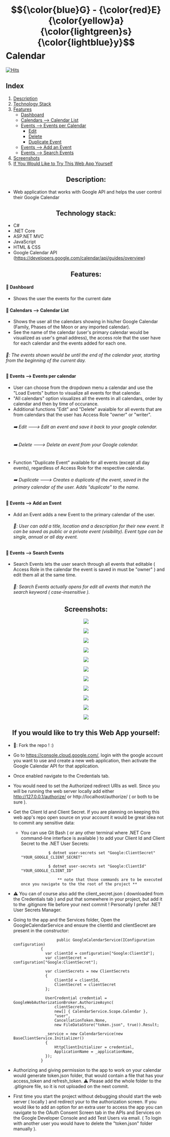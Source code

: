 # $${\color{blue}G} - {\color{red}E}{\color{yellow}a}{\color{lightgreen}s}{\color{lightblue}y}$$ Calendar
[![Hits](https://hits.seeyoufarm.com/api/count/incr/badge.svg?url=https%3A%2F%2Fgithub.com%2FI-M-Marinov%2FCalendar-by-I-M-Marinov&count_bg=%233DC8BF&title_bg=%23707070&icon=&icon_color=%23E7E7E7&title=views&edge_flat=false)](https://hits.seeyoufarm.com)

## **Index**

1. [Description](https://github.com/I-M-Marinov/Calendar-by-I-M-Marinov?tab=readme-ov-file#description)
2. [Technology Stack](https://github.com/I-M-Marinov/Calendar-by-I-M-Marinov?tab=readme-ov-file#technology-stack)
3. [Features](https://github.com/I-M-Marinov/Calendar-by-I-M-Marinov?tab=readme-ov-file#features)
   - [Dashboard](https://github.com/I-M-Marinov/Calendar-by-I-M-Marinov?tab=readme-ov-file#large_blue_diamond-dashboard)
   - [Calendars --> Calendar List](https://github.com/I-M-Marinov/Calendar-by-I-M-Marinov?tab=readme-ov-file#large_blue_diamond-calendars----calendar-list)
   - [Events --> Events per Calendar](https://github.com/I-M-Marinov/Calendar-by-I-M-Marinov?tab=readme-ov-file#large_blue_diamond-events----events-per-calendar)
     - [Edit](https://github.com/I-M-Marinov/Calendar-by-I-M-Marinov?tab=readme-ov-file#%EF%B8%8F-edit-----edit-an-event-and-save-it-back-to-your-google-calendar)
     - [Delete](https://github.com/I-M-Marinov/Calendar-by-I-M-Marinov?tab=readme-ov-file#%EF%B8%8F-delete-----delete-an-event-from-your-google-calendar)
     - [Duplicate Event](https://github.com/I-M-Marinov/Calendar-by-I-M-Marinov?tab=readme-ov-file#%EF%B8%8F-duplicate-----creates-a-duplicate-of-the-event-saved-in-the-primary-calendar-of-the-user-adds-duplicate-to-the-name)
   - [Events --> Add an Event](https://github.com/I-M-Marinov/Calendar-by-I-M-Marinov?tab=readme-ov-file#large_blue_diamond-events----add-an-event)
   - [Events --> Search Events](https://github.com/I-M-Marinov/Calendar-by-I-M-Marinov?tab=readme-ov-file#large_blue_diamond-events----search-events)
4. [Screenshots](https://github.com/I-M-Marinov/Calendar-by-I-M-Marinov?tab=readme-ov-file#screenshots)
5. [If You Would Like to Try This Web App Yourself](https://github.com/I-M-Marinov/Calendar-by-I-M-Marinov?tab=readme-ov-file#if-you-would-like-to-try-this-web-app-yourself)


<h2 align="center">
   Description:
</h2>

- Web application that works with Google API and helps the user control their Google Calendar

<h2 align="center">
  Technology stack:
</h2>

- C#
- .NET Core
- ASP.NET MVC
- JavaScript
- HTML & CSS
- Google Calendar API (https://developers.google.com/calendar/api/guides/overview)

<h2 align="center">
 Features:
</h2>

#### :large_blue_diamond: Dashboard 
- Shows the user the events for the current date

#### :large_blue_diamond: Calendars --> Calendar List 
- Shows the user all the calendars showing in his/her Google Calendar (Family, Phases of the Moon or any imported calendar).
- See the name of the calendar (user's primary calendar would be visualized as user's gmail address), the access role that the user have for each calendar and the events added for each one.
###### 📢: The events shown would be until the end of the calendar year, starting from the beginning of the current day.

#### :large_blue_diamond: Events --> Events per calendar
- User can choose from the dropdown menu a calendar and use the "Load Events" button to visualize all events for that calendar.
- "All calendars" option visualizes all the events in all calendars, order by calendar and then by time of occurance.
- Additional functions "Edit" and "Delete" avaialble for all events that are from calendars that the user has Access Role "owner" or "writer".
  ###### ➡️ Edit ---> Edit an event and save it back to your google calendar.
  ###### ➡️ Delete ---> Delete an event from your Google calendar.
- Function "Duplicate Event" available for all events (except all day events), regardless of Access Role for the respective calendar.
  ###### ➡️ Duplicate ---> Creates a duplicate of the event, saved in the primary calendar of the user. Adds "duplicate" to the name.

#### :large_blue_diamond: Events --> Add an Event
- Add an Event adds a new Event to the primary calendar of the user.
  ###### 📢:  User can add a title, location and a description for their new event. It can be saved as public or a private event (visibility).  Event type can be single, annual or all day event. 

#### :large_blue_diamond: Events --> Search Events
- Search Events lets the user search through all events that editable ( Access Role in the calendar the event is saved in must be "owner" ) and edit them all at the same time.
  ###### 📢:  Search Events actually opens for edit all events that match the search keyword ( case-insensitive ). 

<h2 align="center">
 Screenshots:
</h2>

<p align="center">
<img src="./Screenshots/scrn1.PNG">
</p>

<p align="center">
<img src="./Screenshots/scrn2.PNG">
</p>

<p align="center">
<img src="./Screenshots/scrn3.PNG">
</p>

<p align="center">
<img src="./Screenshots/scrn4.png">
</p>

<p align="center">
<img src="./Screenshots/scrn5.png">
</p>

<p align="center">
<img src="./Screenshots/scrn6.png">
</p>

<p align="center">
<img src="./Screenshots/scrn7.PNG">
</p>

<p align="center">
<img src="./Screenshots/scrn8.png">
</p>

<p align="center">
<img src="./Screenshots/scrn9.png">
</p>


<p align="center">
<img src="./Screenshots/scrn10.png">
</p>


<p align="center">
<img src="./Screenshots/scrn11.png">
</p>

<h2 align="center">
 If you would like to try this Web App yourself:
</h2>

- 🍴: Fork  the repo ! :) 
- Go to https://console.cloud.google.com/, login with the google account you want to use and create a new web application, then activate the Google Calendar API for that application.
- Once enabled navigate to the Credentials tab.
- You would need to set the Authorized redirect URIs as well. Since you will be running the web server locally add either http://127.0.0.1/authorize/ or http://localhost/authorize/ ( or both to be sure ).
- Get the Client Id and Client Secret. If you are planning on keeping this web app's repo open source on your account it would be great idea not to commit any sensitive data:
  - You can use Git Bash ( or any other terminal where .NET Core command-line interface is available ) to add your Client Id and Client Secret to the .NET User Secrets:
  
                    $ dotnet user-secrets set "Google:ClientSecret" "YOUR_GOOGLE_CLIENT_SECRET"
  
                    $ dotnet user-secrets set "Google:ClientId" "YOUR_GOOGLE_CLIENT_ID"

                        ** note that those commands are to be executed once you navigate to the the root of the project **
  
- ⚠️ You can of course also add the client_secret.json ( downloaded from the Credentials tab ) and put that somewhere in your project, but add it to the .gitignore file before your next commit ! Personally I prefer  .NET User Secrets Manager.

- Going to the app and the Services folder, Open the GoogleCalendarService and ensure the clientId and clientSecret are present in the constructor:

                         public GoogleCalendarService(IConfiguration configuration)
                  {
                  	var clientId = configuration["Google:ClientId"];
                  	var clientSecret = configuration["Google:ClientSecret"];
                  
                  	var clientSecrets = new ClientSecrets
                  	{
                  		ClientId = clientId,
                  		ClientSecret = clientSecret
                  	};
                  
                  	UserCredential credential = GoogleWebAuthorizationBroker.AuthorizeAsync(
                  		clientSecrets,
                  		new[] { CalendarService.Scope.Calendar }, 
                  		"user",
                  		CancellationToken.None,
                  		new FileDataStore("token.json", true)).Result;
                  
                  	_service = new CalendarService(new BaseClientService.Initializer()
                  	{
                  		HttpClientInitializer = credential,
                  		ApplicationName = _applicationName,
                  	});
                  }

 - Authorizing and giving permission to the app to work on your calendar would generate token.json folder, that would contain a file that has your access_token and refresh_token.
         ⚠️ Please add the whole folder to the .gitignore file, so it is not uploaded on the next commit.
 - First time you start the project without debugging should start the web server ( locally ) and redirect your to the authorization screen. If you would like to add an option for an extra user to access the app you can navigate to the OAuth Consent Screen tab in the APIs and Services on the Google Developer Console and add Test Users via email. ( To login with another user you would have to delete the "token.json" folder manually ).

     
